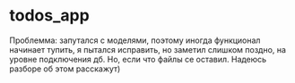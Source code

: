 # todos_app

Проблемма: запутался с моделями, поэтому иногда функционал начинает тупить, я пытался исправить, но заметил слишком поздно, на уровне подключения дб. Но, если что файлы се оставил. Надеюсь  разборе об этом расскажут)
